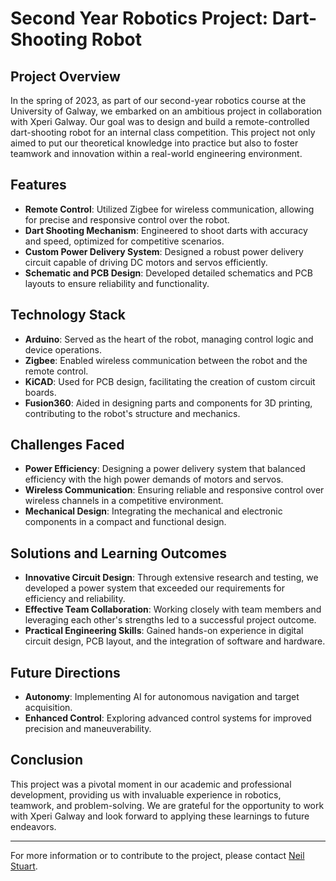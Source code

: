 # Second Year Robotics Project: Dart-Shooting Robot

## Project Overview
In the spring of 2023, as part of our second-year robotics course at the University of Galway, we embarked on an ambitious project in collaboration with Xperi Galway. Our goal was to design and build a remote-controlled dart-shooting robot for an internal class competition. This project not only aimed to put our theoretical knowledge into practice but also to foster teamwork and innovation within a real-world engineering environment.

## Features
- **Remote Control**: Utilized Zigbee for wireless communication, allowing for precise and responsive control over the robot.
- **Dart Shooting Mechanism**: Engineered to shoot darts with accuracy and speed, optimized for competitive scenarios.
- **Custom Power Delivery System**: Designed a robust power delivery circuit capable of driving DC motors and servos efficiently.
- **Schematic and PCB Design**: Developed detailed schematics and PCB layouts to ensure reliability and functionality.

## Technology Stack
- **Arduino**: Served as the heart of the robot, managing control logic and device operations.
- **Zigbee**: Enabled wireless communication between the robot and the remote control.
- **KiCAD**: Used for PCB design, facilitating the creation of custom circuit boards.
- **Fusion360**: Aided in designing parts and components for 3D printing, contributing to the robot's structure and mechanics.

## Challenges Faced
- **Power Efficiency**: Designing a power delivery system that balanced efficiency with the high power demands of motors and servos.
- **Wireless Communication**: Ensuring reliable and responsive control over wireless channels in a competitive environment.
- **Mechanical Design**: Integrating the mechanical and electronic components in a compact and functional design.

## Solutions and Learning Outcomes
- **Innovative Circuit Design**: Through extensive research and testing, we developed a power system that exceeded our requirements for efficiency and reliability.
- **Effective Team Collaboration**: Working closely with team members and leveraging each other's strengths led to a successful project outcome.
- **Practical Engineering Skills**: Gained hands-on experience in digital circuit design, PCB layout, and the integration of software and hardware.

## Future Directions
- **Autonomy**: Implementing AI for autonomous navigation and target acquisition.
- **Enhanced Control**: Exploring advanced control systems for improved precision and maneuverability.

## Conclusion
This project was a pivotal moment in our academic and professional development, providing us with invaluable experience in robotics, teamwork, and problem-solving. We are grateful for the opportunity to work with Xperi Galway and look forward to applying these learnings to future endeavors.

---
For more information or to contribute to the project, please contact [Neil Stuart](mailto:neil.stuart11@gmail.com).
